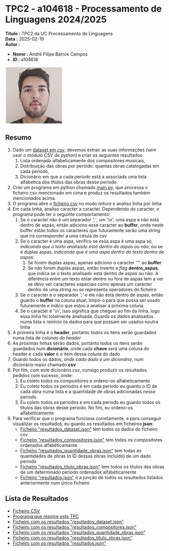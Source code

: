 # TPC2 - a104618 - Processamento de Linguagens 2024/2025

**Titulo :** TPC2 da UC Processamento de Linguagens  
**Data :** 2025-02-19  
**Autor :**  
- **Nome :** André Filipe Barros Campos  
- **ID :** a104618  

![Fotografia do Aluno](../image.png)

## Resumo

1. Dado um [dataset em csv](obras.csv), devemos extrair as suas informações _(sem usar o módulo CSV de python)_ e criar os seguintes resultados:  
    1. Lista ordenada alfabeticamente dos compositores musicais,  
    2. Distribuição das obras por período: quantas obras catalogadas em cada período,  
    3. Dicionário em que a cada período está a associada uma lista alfabética dos títulos das obras desse período.  
2. Criei um programa em python chamado [main.py](main.py), que processa o ficheiro csv mencionado em cima e produz os resultados também mencionados acima.  
3. O programa abre o [ficheiro csv](obras.csv) no modo _leitura_ e analiso linha por linha  
4. Em cada linha, analiso caracter a caracter. Dependendo do caracter, o programa pode ter o seguinte comportamento:  
    1. Se o caracter não é um separador _';'_, um '\n', uma aspa e não está dentro de aspas, então adiciono esse caracter ao **buffer**, onde neste buffer estão todos os caracteres que futuramente serão uma _string_ que irá corresponder a uma célula do csv    
    2. Se o caracter é uma aspa, verifico se essa aspa é uma aspa só, _indicando que o texto analisado está dentro de aspas ou não_, ou se é duplas aspas, _indicando que é uma aspa dentro do texto dentro de aspas_:  
        1. Se forem duplas aspas, apenas adiciono o caracter '"' ao **buffer**  
        2. Se não forem duplas aspas, então inverto a _flag_ **dentro_aspas**, que indica se o texto analisado está dentro de aspas ou não. A diferência entre um texto estar dentro ou fora de aspas tem a ver se devo ver caracteres especiais como apenas um caracter dentro de uma _string_ ou se representa operadores do ficheiro  
    3. Se o caracter é o separador _';'_ e ele não está dentro de aspas, então guardo o **buffer** na coluna atual, limpo-o para que possa ser usado futuramente e indico que estou a analisar a próxima coluna  
    4. Se o caracter é '\n', isso significa que cheguei ao fim da linha, logo essa linha foi totalmente analisada. Guardo os dados analisados numa lista e reinicio os dados para que possam ser usados noutra linha  
5. A primeira linha é o **header**, portanto todos os itens serão guardados numa lista de _colunas do header_  
6. As próximas linhas serão dados, portanto todos os itens serão guardados num **dicionário**, onde cada **chave** será uma coluna do header e cada **valor** é o item dessa coluna do dado  
7. Guardo todos os dados, _onde cada dado é um dicionário_, num dicionário maior chamado **csv**  
8. Por fim, com este dicionário _csv_, consigo produzir os resultados pedidos com sucesso, onde:  
    1. Eu coleto todos os compositores e ordeno-os alfabeticamente  
    2. Eu coleto todos os periodos e em cada periodo eu guardo o ID de cada obra numa lista e a quantidade de obras adicionadas nesse periodo  
    3. Eu coleto todos os periodos e em cada periodo eu guardo todos os títulos das obras desse periodo. No fim, eu ordeno-os alfabéticamente  
9. Para verificar que o programa funciona corretamente, e para conseguir visualizar os resultados, eu guardo os resultados em ficheiros **json**:  
    - [Ficheiro "resultados_dataset.json"](resultados_dataset.json) tem todos os dados do ficheiro csv  
    - [Ficheiro "resultados_compositores.json"](resultados_compositores.json) tem todos os compositores ordenados alfabéticamente  
    - [Ficheiro "resultados_quantidade_obras.json"](resultados_quantidade_obras.json) tem todas as quantidades de obras (o ID dessas obras incluido) de um dado periodo  
    - [Ficheiro "resultados_titulo_obras.json"](resultados_titulo_obras.json) tem todos os títulos das obras de um determinado periodo ordenados alfabéticamente  
    - [Ficheiro "resultados.json"](resultados.json) é a junção de todos os resultados listados anteriormente num único ficheiro  

## Lista de Resultados

- [Ficheiro CSV](obras.csv)  
- [Programa que resolve este TPC](main.py)  
- [Ficheiro com os resultados "resultados_dataset.json"](resultados_dataset.json)  
- [Ficheiro com os resultados "resultados_compositores.json"](resultados_compositores.json)  
- [Ficheiro com os resultados "resultados_quantidade_obras.json"](resultados_quantidade_obras.json)  
- [Ficheiro com os resultados "resultados_titulo_obras.json"](resultados_titulo_obras.json)  
- [Ficheiro com os resultados "resultados.json"](resultados.json)  
